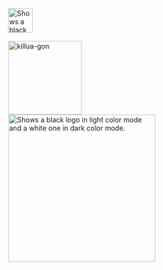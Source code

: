 <picture>
   <source media="(prefers-color-scheme: dark)" srcset="https://github.com/user-attachments/assets/28c23b9d-a1b8-405b-8777-2f7763c2f07e">
  <source media="(prefers-color-scheme: light)" srcset="https://github.com/user-attachments/assets/1102a696-8a6a-4e56-8515-97c92499815c">
   <img height="50" style="min-height: 50px;" alt="Shows a black logo in light color mode and a white one in dark color mode." src="data:image/png;base64,iVBORw0KGgoAAAANSUhEUgAAAAEAAAABCAQAAAC1HAwCAAAAC0lEQVR42mNkYAAAAAYAAjCB0C8AAAAASUVORK5CYII=">

</picture>
 
<br/>
<br/>

<img src="https://github.com/user-attachments/assets/2a5bc900-5590-4333-935b-c2e4f2656b32" alt="killua-gon" width="150" height="150" style="min-height: 150px;">
<br/>

<picture>
  <source media="(prefers-color-scheme: dark)" srcset="https://github.com/user-attachments/assets/2a5b13d6-e48d-4af4-b3fe-684f9a551975">
  <source media="(prefers-color-scheme: light)" srcset="https://github.com/user-attachments/assets/a5327283-fe85-4a87-8840-cf29e61504a1">
  <img  height="300" style="min-height: 300px;" alt="Shows a black logo in light color mode and a white one in dark color mode." src="data:image/png;base64,iVBORw0KGgoAAAANSUhEUgAAAAEAAAABCAQAAAC1HAwCAAAAC0lEQVR42mNkYAAAAAYAAjCB0C8AAAAASUVORK5CYII=">
</picture>
